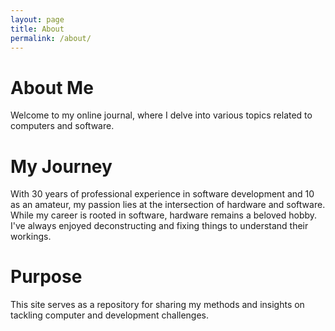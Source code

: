 ```yaml
---
layout: page
title: About
permalink: /about/
---
```


# About Me

Welcome to my online journal, where I delve into various topics related to computers and software.

# My Journey

With 30 years of professional experience in software development and 10 as an amateur, my passion lies at the intersection of hardware and software. While my career is rooted in software, hardware remains a beloved hobby. I've always enjoyed deconstructing and fixing things to understand their workings.

# Purpose

This site serves as a repository for sharing my methods and insights on tackling computer and development challenges.
